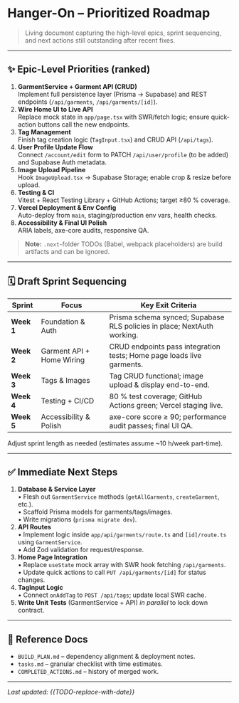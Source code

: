 # Hanger-On – Prioritized Roadmap

> Living document capturing the high-level epics, sprint sequencing, and next actions still outstanding after recent fixes.

---

## ✨ Epic-Level Priorities (ranked)

1. **GarmentService + Garment API (CRUD)**  
   Implement full persistence layer (Prisma → Supabase) and REST endpoints (`/api/garments`, `/api/garments/[id]`).
2. **Wire Home UI to Live API**  
   Replace mock state in `app/page.tsx` with SWR/fetch logic; ensure quick-action buttons call the new endpoints.
3. **Tag Management**  
   Finish tag creation logic (`TagInput.tsx`) and CRUD API (`/api/tags`).
4. **User Profile Update Flow**  
   Connect `/account/edit` form to PATCH `/api/user/profile` (to be added) and Supabase Auth metadata.
5. **Image Upload Pipeline**  
   Hook `ImageUpload.tsx` → Supabase Storage; enable crop & resize before upload.
6. **Testing & CI**  
   Vitest + React Testing Library + GitHub Actions; target ≥80 % coverage.
7. **Vercel Deployment & Env Config**  
   Auto-deploy from `main`, staging/production env vars, health checks.
8. **Accessibility & Final UI Polish**  
   ARIA labels, axe-core audits, responsive QA.

> **Note:** `.next`-folder TODOs (Babel, webpack placeholders) are build artifacts and can be ignored.

---

## 🗓 Draft Sprint Sequencing

| Sprint | Focus | Key Exit Criteria |
|--------|-------|-------------------|
| **Week 1** | Foundation & Auth | Prisma schema synced; Supabase RLS policies in place; NextAuth working. |
| **Week 2** | Garment API + Home Wiring | CRUD endpoints pass integration tests; Home page loads live garments. |
| **Week 3** | Tags & Images | Tag CRUD functional; image upload & display end-to-end. |
| **Week 4** | Testing + CI/CD | 80 % test coverage; GitHub Actions green; Vercel staging live. |
| **Week 5** | Accessibility & Polish | axe-core score ≥ 90; performance audit passes; final UI QA. |

Adjust sprint length as needed (estimates assume ~10 h/week part-time).

---

## ✅ Immediate Next Steps

1. **Database & Service Layer**  
   • Flesh out `GarmentService` methods (`getAllGarments`, `createGarment`, etc.).  
   • Scaffold Prisma models for garments/tags/images.  
   • Write migrations (`prisma migrate dev`).
2. **API Routes**  
   • Implement logic inside `app/api/garments/route.ts` and `[id]/route.ts` using `GarmentService`.  
   • Add Zod validation for request/response.
3. **Home Page Integration**  
   • Replace `useState` mock array with SWR hook fetching `/api/garments`.  
   • Update quick actions to call `PUT /api/garments/[id]` for status changes.
4. **TagInput Logic**  
   • Connect `onAddTag` to `POST /api/tags`; update local SWR cache.
5. **Write Unit Tests** (GarmentService + API) _in parallel_ to lock down contract.

---

## 📌 Reference Docs

* `BUILD_PLAN.md` – dependency alignment & deployment notes.  
* `tasks.md` – granular checklist with time estimates.  
* `COMPLETED_ACTIONS.md` – history of merged work.

---

_Last updated: {{TODO-replace-with-date}}_
